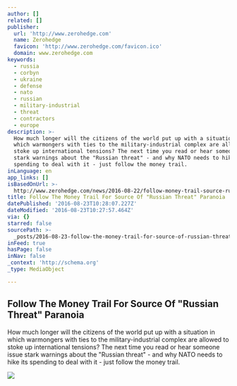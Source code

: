 ```yaml
---
author: []
related: []
publisher:
  url: 'http://www.zerohedge.com'
  name: Zerohedge
  favicon: 'http://www.zerohedge.com/favicon.ico'
  domain: www.zerohedge.com
keywords:
  - russia
  - corbyn
  - ukraine
  - defense
  - nato
  - russian
  - military-industrial
  - threat
  - contractors
  - europe
description: >-
  How much longer will the citizens of the world put up with a situation in
  which warmongers with ties to the military-industrial complex are allowed to
  stoke up international tensions? The next time you read or hear someone issue
  stark warnings about the "Russian threat" - and why NATO needs to hike its
  spending to deal with it - just follow the money trail.
inLanguage: en
app_links: []
isBasedOnUrl: >-
  http://www.zerohedge.com/news/2016-08-22/follow-money-trail-source-russian-threat-paranoia
title: Follow The Money Trail For Source Of "Russian Threat" Paranoia
datePublished: '2016-08-23T10:28:07.227Z'
dateModified: '2016-08-23T10:27:57.464Z'
via: {}
starred: false
sourcePath: >-
  _posts/2016-08-23-follow-the-money-trail-for-source-of-russian-threat-parano.md
inFeed: true
hasPage: false
inNav: false
_context: 'http://schema.org'
_type: MediaObject

---
```

<article style=""><h1>Follow The Money Trail For Source Of "Russian Threat" Paranoia</h1><p>How much longer will the citizens of the world put up with a situation in which warmongers with ties to the military-industrial complex are allowed to stoke up international tensions? The next time you read or hear someone issue stark warnings about the "Russian threat" - and why NATO needs to hike its spending to deal with it - just follow the money trail.</p><img src="http://www.zerohedge.com/sites/default/files/images/user3303/imageroot/20160822_war.jpg" /></article>